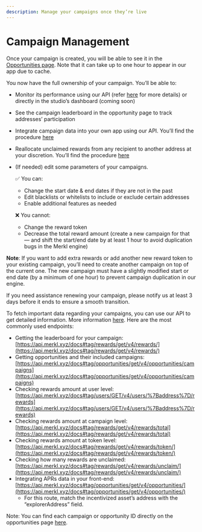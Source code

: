 ```yaml
---
description: Manage your campaigns once they’re live
---
```


# Campaign Management

Once your campaign is created, you will be able to see it in the [Opportunities page](https://app.merkl.xyz/). Note that it can take up to one hour to appear in our app due to cache.

You now have the full ownership of your campaign. You’ll be able to:

* Monitor its performance using our API (refer [here](https://docs.merkl.xyz/integrate-merkl/app) for more details) or directly in the studio’s dashboard (coming soon)
* See the campaign leaderboard in the opportunity page to track addresses’ participation
* Integrate campaign data into your own app using our API. You’ll find the procedure [here](https://docs.merkl.xyz/integrate-merkl/app)
* Reallocate unclaimed rewards from any recipient to another address at your discretion. You’ll find the procedure [here](https://docs.merkl.xyz/merkl-mechanisms/features)
*   (If needed) edit some parameters of your campaigns.

    ✅ You can:

    * Change the start date & end dates if they are not in the past
    * Edit blacklists or whitelists to include or exclude certain addresses
    * Enable additional features as needed

    ❌ You cannot:

    * Change the reward token
    * Decrease the total reward amount (create a new campaign for that — and shift the start/end date by at least 1 hour to avoid duplication bugs in the Merkl engine)

**Note**: If you want to add extra rewards or add another new reward token to your existing campaign, you’ll need to create another campaign on top of the current one. The new campaign must have a slightly modified start or end date (by a minimum of one hour) to prevent campaign duplication in our engine.

If you need assistance renewing your campaign, please notify us at least 3 days before it ends to ensure a smooth transition.


To fetch important data regarding your campaigns, you can use our API to get detailed information. More information [here](https://docs.merkl.xyz/integrate-merkl/app). Here are the most commonly used endpoints:

- Getting the leaderboard for your campaign: [https://api.merkl.xyz/docs#tag/rewards/get/v4/rewards/](https://api.merkl.xyz/docs#tag/rewards/get/v4/rewards/)
- Getting opportunities and their included campaigns: [https://api.merkl.xyz/docs#tag/opportunities/get/v4/opportunities/campaigns](https://api.merkl.xyz/docs#tag/opportunities/get/v4/opportunities/campaigns)
- Checking rewards amount at user level: [https://api.merkl.xyz/docs#tag/users/GET/v4/users/%7Baddress%7D/rewards](https://api.merkl.xyz/docs#tag/users/GET/v4/users/%7Baddress%7D/rewards)
- Checking rewards amount at campaign level: [https://api.merkl.xyz/docs#tag/rewards/get/v4/rewards/total](https://api.merkl.xyz/docs#tag/rewards/get/v4/rewards/total)
- Checking rewards amount at token level: [https://api.merkl.xyz/docs#tag/rewards/get/v4/rewards/token/](https://api.merkl.xyz/docs#tag/rewards/get/v4/rewards/token/)
- Checking how many rewards are unclaimed: [https://api.merkl.xyz/docs#tag/rewards/get/v4/rewards/unclaim/](https://api.merkl.xyz/docs#tag/rewards/get/v4/rewards/unclaim/)
- Integrating APRs data in your front-end: [https://api.merkl.xyz/docs#tag/opportunities/get/v4/opportunities/](https://api.merkl.xyz/docs#tag/opportunities/get/v4/opportunities/)
    - For this route, match the incentivized asset’s address with the “explorerAddress” field.

Note: You can find each campaign or opportunity ID directly on the opportunities page [here](https://app.merkl.xyz/).